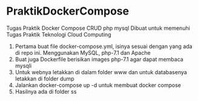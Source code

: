 # PraktikDockerCompose
Tugas Praktik Docker Compose CRUD php mysql
Dibuat untuk memenuhi Tugas Praktik Teknologi Cloud Computing
1. Pertama buat file docker-compose.yml, isinya sesuai dengan yang ada di repo ini. Menggunakan MySQL, php-7.1 dan Apache
2. Buat juga Dockerfile berisikan images php-7.1 agar dapat membaca mysqli
3. Untuk webnya letakkan di dalam folder www dan untuk databasenya letakkan di folder dump 
4. Jalankan docker-compose up -d untuk membuat docker compose
5. Hasilnya ada di folder ss
